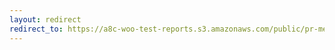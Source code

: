 ```yaml
---
layout: redirect
redirect_to: https://a8c-woo-test-reports.s3.amazonaws.com/public/pr-merge/40220/e2e/index.html
---
```

